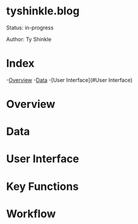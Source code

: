 # tyshinkle.blog

Status: in-progress  
  
Author: Ty Shinkle

# Index
-[Overview](#Overview)
-[Data](#Data)
-[User Interface](#User Interface)

# Overview

# Data

# User Interface

# Key Functions

# Workflow
